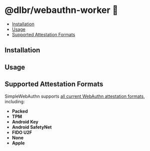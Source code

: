 # @dlbr/webauthn-worker 🚧

- [Installation](#installation)
- [Usage](#usage)
- [Supported Attestation Formats](#supported-attestation-formats)

## Installation

## Usage

## Supported Attestation Formats

SimpleWebAuthn supports [all current WebAuthn attestation formats](https://w3c.github.io/webauthn/#sctn-defined-attestation-formats), including:

- **Packed**
- **TPM**
- **Android Key**
- **Android SafetyNet**
- **FIDO U2F**
- **None**
- **Apple**
